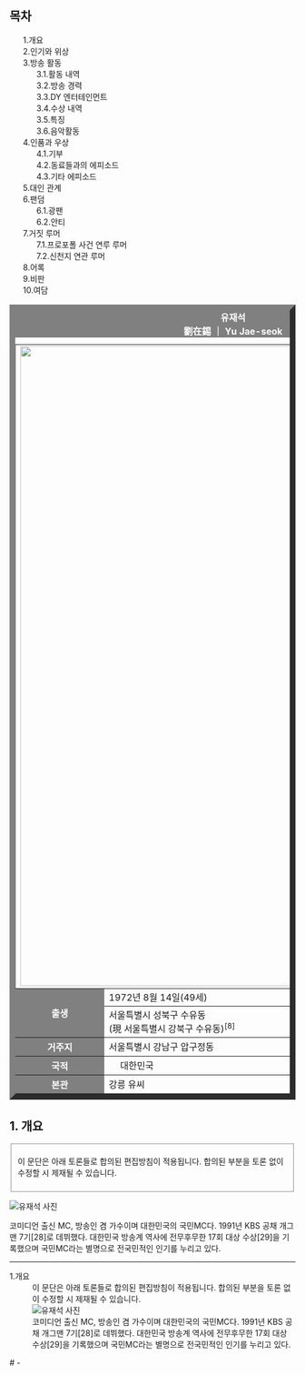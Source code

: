 <!DOCTYPE html>
<html>
  <head>
  <meta charset="utf-8">
    <title>유재석_나무위키</title>
    <style>
      ol{list-style:none}
      a{text-decoration:none}
      a:hover{text-decoration:underline}
      caption,th{background:gray;color:white}
    </style>
  </head>
  <body>
    <h2>목차</h2>
    <ol>
      <li><a href="#sub1">1.</a>개요</li>
      <li><a href="#">2.</a>인기와 위상</li>
      <li><a href="#">3.</a>방송 활동
       <ol>
         <li><a href="#">3.1</a>.<a href="https://namu.wiki/w/%EC%9C%A0%EC%9E%AC%EC%84%9D/%ED%99%9C%EB%8F%99%20%EB%82%B4%EC%97%AD" title="유재석 활동내역">활동 내역</a></li>
         <li><a href="#">3.2</a>.방송 경력</li>
         <li><a href="#">3.3</a>.<a href="https://namu.wiki/w/DY%20%EC%97%94%ED%84%B0%ED%85%8C%EC%9D%B8%EB%A8%BC%ED%8A%B8%20%EC%82%AC%EA%B1%B4">DY 엔터테인먼트</a></li>
         <li><a href="#">3.4</a>.<a href="https://namu.wiki/w/%EC%9C%A0%EC%9E%AC%EC%84%9D/%EC%88%98%EC%83%81%20%EB%82%B4%EC%97%AD">수상 내역</a></li>
         <li><a href="#">3.5</a>.<a href="https://namu.wiki/w/%EC%9C%A0%EC%9E%AC%EC%84%9D/%ED%8A%B9%EC%A7%95">특징</a></li>
         <li><a href="#">3.6</a>.<a href="https://namu.wiki/w/%EC%9C%A0%EC%9E%AC%EC%84%9D/%EC%9D%8C%EC%95%85%20%ED%99%9C%EB%8F%99">음악활동</a></li>
       </ol>
      </li>
      <li><a href="#">4.</a>인품과 우상
       <ol>
        <li><a href="#">4.1</a>.기부</li>
        <li><a href="#">4.2</a>.동료들과의 에피소드</li>
        <li><a href="#">4.3</a>.기타 에피소드</li>
       </ol>
      </li>
      <li><a href="#">5.</a><a href="https://namu.wiki/w/%EC%9C%A0%EC%9E%AC%EC%84%9D/%EB%8C%80%EC%9D%B8%20%EA%B4%80%EA%B3%84">대인 관계</a></li>
      <li><a href="#">6.</a><a href="https://namu.wiki/w/%EB%AC%B4%ED%95%9C%EC%9E%AC%EC%84%9D%EA%B5%90">팬덤</a>
        <ol>
          <li><a href="#">6.1</a>.광팬</li>
          <li><a href="#">6.2</a>.안티</li>
        </ol>
      </li>
      <li><a href="#">7.</a>거짓 루머
        <ol>
          <li><a href="#">7.1</a>.<a href="https://namu.wiki/w/%ED%94%84%EB%A1%9C%ED%8F%AC%ED%8F%B4">프로포폴</a> 사건 연루 루머</li>
          <li><a href="#">7.2</a>.<a href="https://namu.wiki/w/%EC%8B%A0%EC%B2%9C%EC%A7%80%EC%98%88%EC%88%98%EA%B5%90%20%EC%A6%9D%EA%B1%B0%EC%9E%A5%EB%A7%89%EC%84%B1%EC%A0%84?from=%EC%8B%A0%EC%B2%9C%EC%A7%80">신천지</a> 연관 루머</li>
        </ol>
      </li>
      <li><a href="#">8.</a><a href="https://namu.wiki/w/%EC%9C%A0%EC%9E%AC%EC%84%9D/%EC%96%B4%EB%A1%9D">어록</a></li>
      <li><a href="#">9.</a><a href="https://namu.wiki/w/%EC%9C%A0%EC%9E%AC%EC%84%9D/%EB%B9%84%ED%8C%90">비판</a></li>
      <li><a href="#">10.</a><a href="https://namu.wiki/w/%EC%9C%A0%EC%9E%AC%EC%84%9D/%EC%97%AC%EB%8B%B4">여담</a></li>
    </ol>
    <!-- 프로필 표 -->
    <table border="10" cellspacing="1">
     <caption><b>유재석<br>劉在錫 ｜ Yu Jae-seok</b></caption>
      <tr>
        <td colspan="2"><img src="./img/yjs.png" width="750px" height="1126px"></td>
      </tr>
      <tr>
        <th rowspan="2">출생</th>
        <td><a href="#">1972년</a> <a href="#">8월 14일</a>(49세)</td>
      </tr>
      <tr>
        <td><a href="#">서울특별시</a> <a href="#">성북구</a> <a href="#">수유동</a>
          <br><!--윗첨자 문자 넣기 : sup / 아랫첨자 문자 넣기 : sub-->
          (現 <a href="#">서울특별시</a> <a href="#">강북구</a> <a href="#">수유동</a>)<sup>[8]</sup></td>
      </tr>
      <tr>
        <th>거주지</th>
        <td><a href="#">서울특별시 강남구 압구정동</a></td>
      </tr>
      <tr>
        <th>국적</th>
        <td><img src="./img/icon.svg" width="20px" height="15px"><a href="#">대한민국</a></td>
      </tr>
      <tr>
        <th>본관</th>
        <td><a href="#">강릉 유씨</a></td>
      </tr>
    </table>
    <!-- 고유의 이름을 설정 해주려는 것이 id 속성 입니다. id는 영소문자로(숫자는 맨 앞에만 안붙으면 된다) 써야함. 한글, 특수문자 안됨! -->
    <!-- id 속성은 html의 모든 태그에 사용할 수 있다. id는 고유의 이름이므로 똑같은 이름이 중복되면 안된다. -->
    <h2 id="sub1">1. 개요</h2>
    <fieldset>
    <p>이 문단은 아래 토론들로 합의된 편집방침이 적용됩니다. 합의된 부분을 토론 없이 수정할 시 제재될 수 있습니다.</p>
    </fieldset>
    <!--맥락을 따져보면 이미지가 내용 컨텐츠 안으로 들어가기 때문에 p태그 사이에 넣어줌-->
    <p><img src="./img/img1.png" alt="유재석 사진"></p>
    <p>코미디언 출신 MC, 방송인 겸 가수이며 대한민국의 국민MC다. 1991년 KBS 공채 개그맨 7기[28]로 데뷔했다. 대한민국 방송계 역사에 전무후무한 17회 대상 수상[29]을 기록했으며 국민MC라는 별명으로 전국민적인 인기를 누리고 있다.</p>
    <hr>
    <dl>
      <dt>1.개요</dt>
      <dd>이 문단은 아래 토론들로 합의된 편집방침이 적용됩니다. 합의된 부분을 토론 없이 수정할 시 제재될 수 있습니다.</dd>
      <dd><img src="./img/img1.png" alt="유재석 사진"></dd>
      <dd>코미디언 출신 MC, 방송인 겸 가수이며 대한민국의 국민MC다. 1991년 KBS 공채 개그맨 7기[28]로 데뷔했다. 대한민국 방송계 역사에 전무후무한 17회 대상 수상[29]을 기록했으며 국민MC라는 별명으로 전국민적인 인기를 누리고 있다.</dd>
    </dl>
  </body>
</html># -
